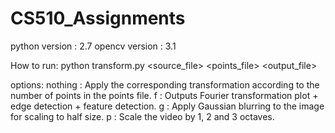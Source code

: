 # CS510_Assignments

python version : 2.7
opencv version : 3.1

How to run:
python transform.py <source_file> <points_file> <output_file> <options>

options:
nothing : Apply the corresponding transformation according to the number of points in the points file.
f : Outputs Fourier transformation plot + edge detection + feature detection.
g : Apply Gaussian blurring to the image for scaling to half size.
p : Scale the video by 1, 2 and 3 octaves.